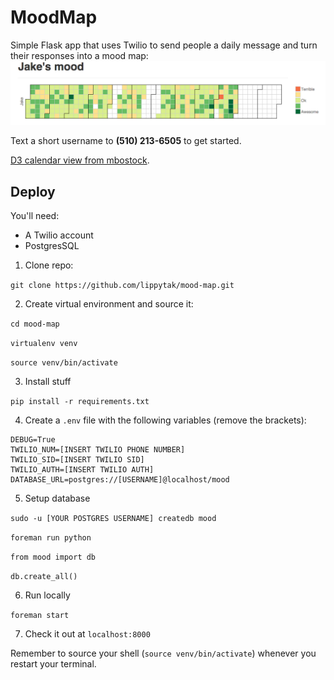 # MoodMap

Simple Flask app that uses Twilio to send people a daily message and turn their responses into a mood map:
![Jake's year](/static/img/jake-calendar.png)

Text a short username to **(510) 213-6505** to get started.

[D3 calendar view from mbostock](http://bl.ocks.org/mbostock/4063318).

## Deploy
You'll need:
- A Twilio account
- PostgresSQL

1) Clone repo:

`git clone https://github.com/lippytak/mood-map.git`

2) Create virtual environment and source it:

`cd mood-map`

`virtualenv venv`

`source venv/bin/activate`

3) Install stuff

`pip install -r requirements.txt`

4) Create a `.env` file with the following variables (remove the brackets):
```
DEBUG=True
TWILIO_NUM=[INSERT TWILIO PHONE NUMBER]
TWILIO_SID=[INSERT TWILIO SID]
TWILIO_AUTH=[INSERT TWILIO AUTH]
DATABASE_URL=postgres://[USERNAME]@localhost/mood
```

5) Setup database

`sudo -u [YOUR POSTGRES USERNAME] createdb mood`

`foreman run python`

`from mood import db`

`db.create_all()`

6) Run locally

`foreman start`

7) Check it out at `localhost:8000`

Remember to source your shell (`source venv/bin/activate`) whenever you restart your terminal.
